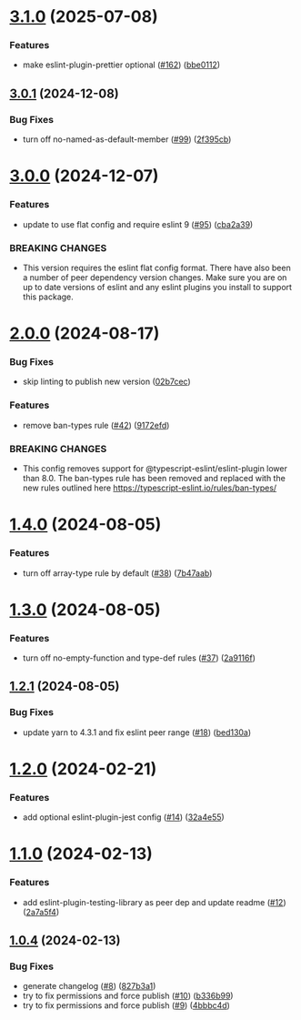 # [3.1.0](https://github.com/imccausl/eslint-config/compare/v3.0.1...v3.1.0) (2025-07-08)


### Features

* make eslint-plugin-prettier optional ([#162](https://github.com/imccausl/eslint-config/issues/162)) ([bbe0112](https://github.com/imccausl/eslint-config/commit/bbe011209b26c0fd51d9d16f6474a8bb1a236c33))

## [3.0.1](https://github.com/imccausl/eslint-config/compare/v3.0.0...v3.0.1) (2024-12-08)


### Bug Fixes

* turn off no-named-as-default-member ([#99](https://github.com/imccausl/eslint-config/issues/99)) ([2f395cb](https://github.com/imccausl/eslint-config/commit/2f395cb4ed6eceb7939ac4532dd45a7f95d5c5f1))

# [3.0.0](https://github.com/imccausl/eslint-config/compare/v2.0.0...v3.0.0) (2024-12-07)


### Features

* update to use flat config and require eslint 9 ([#95](https://github.com/imccausl/eslint-config/issues/95)) ([cba2a39](https://github.com/imccausl/eslint-config/commit/cba2a391e756a0acd14d8bc729a4cbd37c808270))


### BREAKING CHANGES

* This version requires the eslint flat config format. There have also been a number of peer dependency version changes. Make sure you are on up to date versions of eslint and any eslint plugins you install to support this package.

# [2.0.0](https://github.com/imccausl/eslint-config/compare/v1.4.0...v2.0.0) (2024-08-17)


### Bug Fixes

* skip linting to publish new version ([02b7cec](https://github.com/imccausl/eslint-config/commit/02b7cecb7ce04020dfdff5c53382379a4ee50d8f))


### Features

* remove ban-types rule ([#42](https://github.com/imccausl/eslint-config/issues/42)) ([9172efd](https://github.com/imccausl/eslint-config/commit/9172efdf84233521d92f6043d32f93679570bc97))


### BREAKING CHANGES

* This config removes support for @typescript-eslint/eslint-plugin lower than 8.0. The ban-types rule has been removed and replaced with the new rules outlined here https://typescript-eslint.io/rules/ban-types/

# [1.4.0](https://github.com/imccausl/eslint-config/compare/v1.3.0...v1.4.0) (2024-08-05)


### Features

* turn off array-type rule by default ([#38](https://github.com/imccausl/eslint-config/issues/38)) ([7b47aab](https://github.com/imccausl/eslint-config/commit/7b47aab09ad906a1957264989ddc2d79890352e0))

# [1.3.0](https://github.com/imccausl/eslint-config/compare/v1.2.1...v1.3.0) (2024-08-05)


### Features

* turn off no-empty-function and type-def rules ([#37](https://github.com/imccausl/eslint-config/issues/37)) ([2a9116f](https://github.com/imccausl/eslint-config/commit/2a9116f4bce266f55056573ea6040b11800e53cf))

## [1.2.1](https://github.com/imccausl/eslint-config/compare/v1.2.0...v1.2.1) (2024-08-05)


### Bug Fixes

* update yarn to 4.3.1 and fix eslint peer range ([#18](https://github.com/imccausl/eslint-config/issues/18)) ([bed130a](https://github.com/imccausl/eslint-config/commit/bed130af0b3207af69bb284463840c86565adcfd))

# [1.2.0](https://github.com/imccausl/eslint-config/compare/v1.1.0...v1.2.0) (2024-02-21)


### Features

* add optional eslint-plugin-jest config ([#14](https://github.com/imccausl/eslint-config/issues/14)) ([32a4e55](https://github.com/imccausl/eslint-config/commit/32a4e5521b2a6baf201fdef5d4c99b71d97fb5b7))

# [1.1.0](https://github.com/imccausl/eslint-config/compare/v1.0.4...v1.1.0) (2024-02-13)


### Features

* add eslint-plugin-testing-library as peer dep and update readme ([#12](https://github.com/imccausl/eslint-config/issues/12)) ([2a7a5f4](https://github.com/imccausl/eslint-config/commit/2a7a5f45669c0fe45b503b060cc1f803480c7b63))

## [1.0.4](https://github.com/imccausl/eslint-config/compare/v1.0.3...v1.0.4) (2024-02-13)


### Bug Fixes

* generate changelog ([#8](https://github.com/imccausl/eslint-config/issues/8)) ([827b3a1](https://github.com/imccausl/eslint-config/commit/827b3a17a9d5b361bf188d7ca29e495d6c61886d))
* try to fix permissions and force publish ([#10](https://github.com/imccausl/eslint-config/issues/10)) ([b336b99](https://github.com/imccausl/eslint-config/commit/b336b99d3a2c18f074cf69d2612157e0959123f7))
* try to fix permissions and force publish ([#9](https://github.com/imccausl/eslint-config/issues/9)) ([4bbbc4d](https://github.com/imccausl/eslint-config/commit/4bbbc4d92f49370dd950d668000b2c570518eea2))
